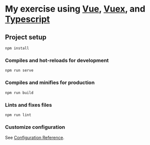 # My exercise using [Vue]("https://v3.vuejs.org/guide/introduction.html"), [Vuex]("https://vuex.vuejs.org/"), and [Typescript]("https://www.typescriptlang.org/")

## Project setup

```
npm install
```

### Compiles and hot-reloads for development

```
npm run serve
```

### Compiles and minifies for production

```
npm run build
```

### Lints and fixes files

```
npm run lint
```

### Customize configuration

See [Configuration Reference](https://cli.vuejs.org/config/).
